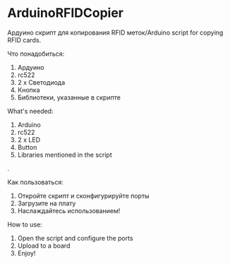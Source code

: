# ArduinoRFIDCopier
Ардуино скрипт для копирования RFID меток/Arduino script for copying RFID cards.
­

Что понадобиться:
1) Ардуино
2) rc522
3) 2 x Светодиода
4) Кнопка
5) Библиотеки, указанные в скрипте

What's needed:
1) Arduino
2) rc522
3) 2 x LED
4) Button
5) Libraries mentioned in the script

.

Как пользоваться:
1) Откройте скрипт и сконфигурируйте порты
2) Загрузите на плату
3) Наслаждайтесь использованием!

How to use:
1) Open the script and configure the ports
2) Upload to a board
3) Enjoy!
